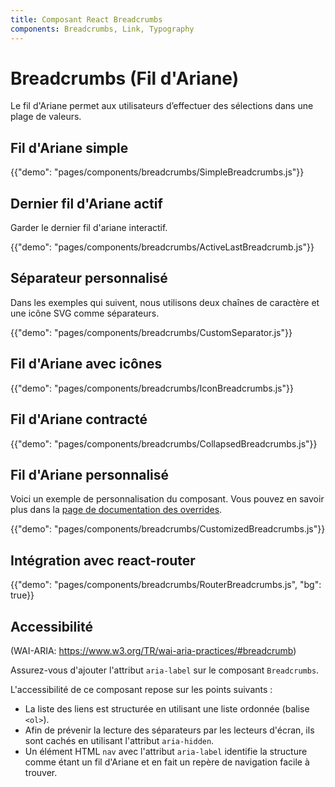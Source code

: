 ```yaml
---
title: Composant React Breadcrumbs
components: Breadcrumbs, Link, Typography
---
```


# Breadcrumbs (Fil d'Ariane)

<p class="description">Le fil d'Ariane permet aux utilisateurs d’effectuer des sélections dans une plage de valeurs.</p>

## Fil d'Ariane simple

{{"demo": "pages/components/breadcrumbs/SimpleBreadcrumbs.js"}}

## Dernier fil d'Ariane actif

Garder le dernier fil d'ariane interactif.

{{"demo": "pages/components/breadcrumbs/ActiveLastBreadcrumb.js"}}

## Séparateur personnalisé

Dans les exemples qui suivent, nous utilisons deux chaînes de caractère et une icône SVG comme séparateurs.

{{"demo": "pages/components/breadcrumbs/CustomSeparator.js"}}

## Fil d'Ariane avec icônes

{{"demo": "pages/components/breadcrumbs/IconBreadcrumbs.js"}}

## Fil d'Ariane contracté

{{"demo": "pages/components/breadcrumbs/CollapsedBreadcrumbs.js"}}

## Fil d'Ariane personnalisé

Voici un exemple de personnalisation du composant. Vous pouvez en savoir plus dans la [page de documentation des overrides](/customization/components/).

{{"demo": "pages/components/breadcrumbs/CustomizedBreadcrumbs.js"}}

## Intégration avec react-router

{{"demo": "pages/components/breadcrumbs/RouterBreadcrumbs.js", "bg": true}}

## Accessibilité

(WAI-ARIA: https://www.w3.org/TR/wai-aria-practices/#breadcrumb)

Assurez-vous d'ajouter l'attribut `aria-label` sur le composant `Breadcrumbs`.

L'accessibilité de ce composant repose sur les points suivants :

- La liste des liens est structurée en utilisant une liste ordonnée (balise `<ol>`).
- Afin de prévenir la lecture des séparateurs par les lecteurs d'écran, ils sont cachés en utilisant l'attribut `aria-hidden`.
- Un élément HTML `nav` avec l'attribut `aria-label` identifie la structure comme étant un fil d'Ariane et en fait un repère de navigation facile à trouver.